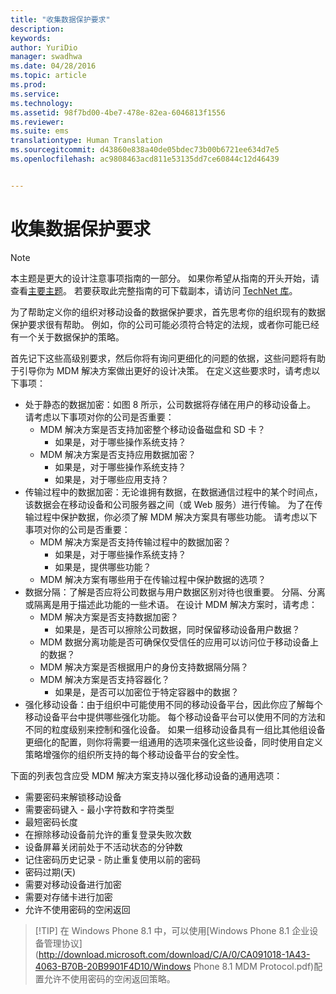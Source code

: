 ```yaml
---
title: "收集数据保护要求"
description: 
keywords: 
author: YuriDio
manager: swadhwa
ms.date: 04/28/2016
ms.topic: article
ms.prod: 
ms.service: 
ms.technology: 
ms.assetid: 98f7bd00-4be7-478e-82ea-6046813f1556
ms.reviewer: 
ms.suite: ems
translationtype: Human Translation
ms.sourcegitcommit: d43860e838a40de05bdec73b00b6721ee634d7e5
ms.openlocfilehash: ac9808463acd811e53135dd7ce60844c12d46439


---
```


# 收集数据保护要求

>[!NOTE]
>本主题是更大的设计注意事项指南的一部分。 如果你希望从指南的开头开始，请查看[主要主题](mdm-design-considerations-guide.md)。 若要获取此完整指南的可下载副本，请访问 [TechNet 库](https://gallery.technet.microsoft.com/Mobile-Device-Management-7d401582)。

为了帮助定义你的组织对移动设备的数据保护要求，首先思考你的组织现有的数据保护要求很有帮助。 例如，你的公司可能必须符合特定的法规，或者你可能已经有一个关于数据保护的策略。 

首先记下这些高级别要求，然后你将有询问更细化的问题的依据，这些问题将有助于引导你为 MDM 解决方案做出更好的设计决策。  在定义这些要求时，请考虑以下事项：

- 处于静态的数据加密：如图 8 所示，公司数据将存储在用户的移动设备上。 请考虑以下事项对你的公司是否重要： 
    - MDM 解决方案是否支持加密整个移动设备磁盘和 SD 卡？
        - 如果是，对于哪些操作系统支持？
    - MDM 解决方案是否支持应用数据加密？
        - 如果是，对于哪些操作系统支持？
        - 如果是，对于哪些应用支持？
- 传输过程中的数据加密：无论谁拥有数据，在数据通信过程中的某个时间点，该数据会在移动设备和公司服务器之间（或 Web 服务）进行传输。 为了在传输过程中保护数据，你必须了解 MDM 解决方案具有哪些功能。 请考虑以下事项对你的公司是否重要： 
    - MDM 解决方案是否支持传输过程中的数据加密？
        - 如果是，对于哪些操作系统支持？
        - 如果是，提供哪些功能？
    - MDM 解决方案有哪些用于在传输过程中保护数据的选项？
- 数据分隔：了解是否应将公司数据与用户数据区别对待也很重要。 分隔、分离或隔离是用于描述此功能的一些术语。 在设计 MDM 解决方案时，请考虑：
    - MDM 解决方案是否支持数据加密？
        - 如果是，是否可以擦除公司数据，同时保留移动设备用户数据？
    - MDM 数据分离功能是否可确保仅受信任的应用可以访问位于移动设备上的数据？
    - MDM 解决方案是否根据用户的身份支持数据隔分隔？
    - MDM 解决方案是否支持容器化？
        - 如果是，是否可以加密位于特定容器中的数据？
- 强化移动设备：由于组织中可能使用不同的移动设备平台，因此你应了解每个移动设备平台中提供哪些强化功能。 每个移动设备平台可以使用不同的方法和不同的粒度级别来控制和强化设备。 如果一组移动设备具有一组比其他组设备更细化的配置，则你将需要一组通用的选项来强化这些设备，同时使用自定义策略增强你的组织所支持的每个移动设备平台的安全性。 

下面的列表包含应受 MDM 解决方案支持以强化移动设备的通用选项：

- 需要密码来解锁移动设备
- 需要密码键入 - 最小字符数和字符类型
- 最短密码长度
- 在擦除移动设备前允许的重复登录失败次数
- 设备屏幕关闭前处于不活动状态的分钟数
- 记住密码历史记录 - 防止重复使用以前的密码
- 密码过期(天)
- 需要对移动设备进行加密
- 需要对存储卡进行加密
- 允许不使用密码的空闲返回

>[!TIP] 在 Windows Phone 8.1 中，可以使用[Windows Phone 8.1 企业设备管理协议](http://download.microsoft.com/download/C/A/0/CA091018-1A43-4063-B70B-20B9901F4D10/Windows Phone 8.1 MDM Protocol.pdf)配置允许不使用密码的空闲返回策略。


<!--HONumber=Jun16_HO4-->


